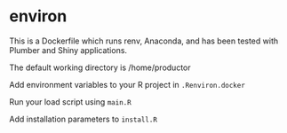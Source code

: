 # environ

This is a Dockerfile which runs renv, Anaconda, and has been tested with Plumber and Shiny applications.


The default working directory is /home/productor

Add environment variables to your R project in `.Renviron.docker`

Run your load script using `main.R`

Add installation parameters to `install.R`
